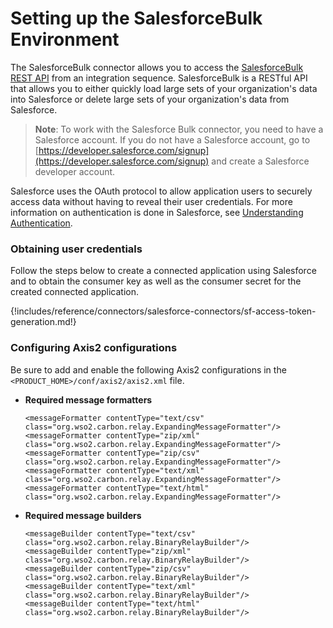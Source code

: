 # Setting up the SalesforceBulk Environment  

The SalesforceBulk connector allows you to access the [SalesforceBulk REST API](https://developer.salesforce.com/docs/atlas.en-us.api_asynch.meta/api_asynch/) from an integration sequence. SalesforceBulk is a RESTful API that allows you to either quickly load large sets of your organization's data into Salesforce or delete large sets of your organization's data from Salesforce.

> **Note**: To work with the Salesforce Bulk connector, you need to have a Salesforce account. If you do not have a Salesforce account, go to [https://developer.salesforce.com/signup](https://developer.salesforce.com/signup) and create a Salesforce developer account.

Salesforce uses the OAuth protocol to allow application users to securely access data without having to reveal their user credentials. For more information on authentication is done in Salesforce, see [Understanding Authentication](https://developer.salesforce.com/docs/atlas.en-us.api_rest.meta/api_rest/intro_oauth_and_connected_apps.htm).

### Obtaining user credentials 

Follow the steps below to create a connected application using Salesforce and to obtain the consumer key as well as the consumer secret for the created connected application.

{!includes/reference/connectors/salesforce-connectors/sf-access-token-generation.md!} 

### Configuring Axis2 configurations

Be sure to add and enable the following Axis2 configurations in the `<PRODUCT_HOME>/conf/axis2/axis2.xml` file.

* **Required message formatters**
  
  ```
  <messageFormatter contentType="text/csv" class="org.wso2.carbon.relay.ExpandingMessageFormatter"/>
  <messageFormatter contentType="zip/xml" class="org.wso2.carbon.relay.ExpandingMessageFormatter"/>
  <messageFormatter contentType="zip/csv" class="org.wso2.carbon.relay.ExpandingMessageFormatter"/>
  <messageFormatter contentType="text/xml" class="org.wso2.carbon.relay.ExpandingMessageFormatter"/>
  <messageFormatter contentType="text/html" class="org.wso2.carbon.relay.ExpandingMessageFormatter"/> 
  ```
* **Required message builders**

  ```
  <messageBuilder contentType="text/csv" class="org.wso2.carbon.relay.BinaryRelayBuilder"/>
  <messageBuilder contentType="zip/xml" class="org.wso2.carbon.relay.BinaryRelayBuilder"/>
  <messageBuilder contentType="zip/csv" class="org.wso2.carbon.relay.BinaryRelayBuilder"/>
  <messageBuilder contentType="text/xml" class="org.wso2.carbon.relay.BinaryRelayBuilder"/>
  <messageBuilder contentType="text/html" class="org.wso2.carbon.relay.BinaryRelayBuilder"/>
  ```
